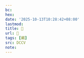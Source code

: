 ```yaml
---
bc:
hex:
date: '2025-10-13T10:28:42+08:00'
lastmod:
title: 􃽺
url: 􃽺
tags: [齃]
src: DCCV
note:
---
```

